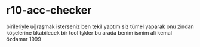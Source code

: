 # r10-acc-checker
birileriyle uğraşmak isterseniz ben tekil yaptım siz tümel yaparak onu zindan köşelerine tıkabilecek bir tool tşkler bu arada benim ismim ali kemal özdamar 1999
